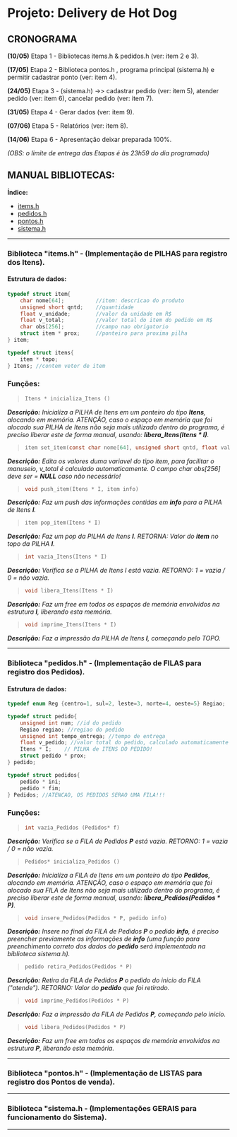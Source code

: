 # Projeto: Delivery de Hot Dog

## CRONOGRAMA
**(10/05)** Etapa 1 - Bibliotecas items.h & pedidos.h (ver: item 2 e 3).

**(17/05)** Etapa 2 - Biblioteca pontos.h , programa principal (sistema.h) e permitir cadastrar ponto (ver: item 4).

**(24/05)** Etapa 3 - (sistema.h) ->> cadastrar pedido (ver: item 5), atender pedido (ver: item 6), cancelar pedido (ver: item 7).

**(31/05)** Etapa 4 - Gerar dados (ver: item 9).

**(07/06)** Etapa 5 - Relatórios (ver: item 8).

**(14/06)** Etapa 6 - Apresentação deixar preparada 100%.

*(OBS: o limite de entrega das Etapas é às 23h59 do dia programado)*


## MANUAL BIBLIOTECAS:
<!--ts-->
**Índice:**
* [items.h](#biblioteca-itemsh------------implementa%C3%A7%C3%A3o-de-pilhas-para-registro-dos-itens)
* [pedidos.h](#biblioteca-pedidosh----------implementa%C3%A7%C3%A3o-de-filas-para-registro-dos-pedidos)
* [pontos.h](#biblioteca-pontosh-----------implementa%C3%A7%C3%A3o-de-listas-para-registro-dos-pontos-de-venda)
* [sistema.h](#biblioteca-sistemah-----------implementa%C3%A7%C3%B5es-gerais-para-funcionamento-do-sistema)
<!--te-->


--------------------------------------------------------------------------------------------------------------------

### Biblioteca "items.h"        -   (Implementação de PILHAS para registro dos Itens).
#### Estrutura de dados:
```c
typedef struct item{
    char nome[64];          //item: descricao do produto
    unsigned short qntd;    //quantidade
    float v_unidade;        //valor da unidade em R$
    float v_total;          //valor total do item do pedido em R$
    char obs[256];          //campo nao obrigatorio
    struct item * prox;     //ponteiro para proxima pilha
} item;

typedef struct itens{
    item * topo;
} Itens; //contem vetor de item
```


### Funções:
> ```c
>Itens * inicializa_Itens ()
>```
***Descrição:** Inicializa a PILHA de Itens em um ponteiro do tipo **Itens**, alocando em memória.
ATENÇÃO, caso o espaço em memória que foi alocado sua PILHA de Itens não seja mais utilizado dentro do programa, é preciso liberar este de forma manual, usando: **libera_Itens(Itens * I)**.*


> ```c
>item set_item(const char nome[64], unsigned short qntd, float valor_unidade, char obs[256])
>```
***Descrição:** Edita os valores duma variavel do tipo item, para facilitar o manuseio, v_total é calculado automaticamente.
O campo *char obs[256]* deve ser = **NULL** caso não necessário!*


> ```c
>void push_item(Itens * I, item info)
>```
***Descrição:** Faz um push das informações contidas em **info** para a PILHA de Itens **I**.*


> ```c
>item pop_item(Itens * I)
>```
***Descrição:** Faz um pop da PILHA de Itens **I**. RETORNA: Valor do **item** no topo da PILHA **I**.*


> ```c
>int vazia_Itens(Itens * I)
>```
***Descrição:** Verifica se a PILHA de Itens *I* está vazia. RETORNO: 1 = vazia / 0 = não vazia.*


> ```c
>void libera_Itens(Itens * I)
>```
***Descrição:** Faz um free em todos os espaços de memória envolvidos na estrutura **I**, liberando esta memória.*


> ```c
>void imprime_Itens(Itens * I)
>```
***Descrição:** Faz a impressão da PILHA de Itens **I**, começando pelo TOPO.*

--------------------------------------------------------------------------------------------------------------------

### Biblioteca "pedidos.h"      -   (Implementação de FILAS para registro dos Pedidos).
#### Estrutura de dados:
```c
typedef enum Reg {centro=1, sul=2, leste=3, norte=4, oeste=5} Regiao;

typedef struct pedido{
    unsigned int num; //id do pedido
    Regiao regiao; //regiao do pedido
    unsigned int tempo_entrega; //tempo de entrega
    float v_pedido; //valor total do pedido, calculado automaticamente pelo sistema
    Itens * I;    // PILHA de ITENS DO PEDIDO!
    struct pedido * prox;
} pedido;

typedef struct pedidos{
    pedido * ini;
    pedido * fim;
} Pedidos; //ATENCAO, OS PEDIDOS SERAO UMA FILA!!!
```


### Funções:
> ```c
>int vazia_Pedidos (Pedidos* f)
>```
***Descrição:** Verifica se a FILA de Pedidos **P** está vazia. RETORNO: 1 = vazia / 0 = não vazia.*


> ```c
>Pedidos* inicializa_Pedidos ()
>```
***Descrição:** Inicializa a FILA de Itens em um ponteiro do tipo **Pedidos**, alocando em memória.
ATENÇÃO, caso o espaço em memória que foi alocado sua FILA de Itens não seja mais utilizado dentro do programa, é preciso liberar este de forma manual, usando: **libera_Pedidos(Pedidos * P)**.*

> ```c
>void insere_Pedidos(Pedidos * P, pedido info)
>```
***Descrição:** Insere no final da FILA de Pedidos **P** o pedido **info**, é preciso preencher previamente as informações de **info** (uma função para preenchimento correto dos dados do **pedido** será implementada na biblioteca sistema.h).*

> ```c
>pedido retira_Pedidos(Pedidos * P)
>```
***Descrição:** Retira da FILA de Pedidos **P** o pedido do inicio da FILA ("atende"). RETORNO: Valor do **pedido** que foi retirado.*

> ```c
>void imprime_Pedidos(Pedidos * P)
>```
***Descrição:** Faz a impressão da FILA de Pedidos **P**, começando pelo inicio.*

> ```c
>void libera_Pedidos(Pedidos * P)
>```
***Descrição:** Faz um free em todos os espaços de memória envolvidos na estrutura **P**, liberando esta memória.*

--------------------------------------------------------------------------------------------------------------------

### Biblioteca "pontos.h"       -   (Implementação de LISTAS para registro dos Pontos de venda).

--------------------------------------------------------------------------------------------------------------------

### Biblioteca "sistema.h       -   (Implementações GERAIS para funcionamento do Sistema).

--------------------------------------------------------------------------------------------------------------------
